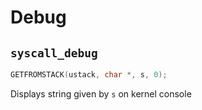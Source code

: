 # Debug

## `syscall_debug`

````C
GETFROMSTACK(ustack, char *, s, 0);
````

Displays string given by `s` on kernel console

<br>
